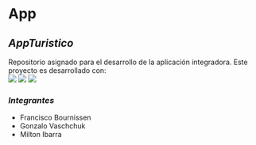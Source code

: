 # App

***<h2>AppTuristico</h2>***
Repositorio asignado para el desarrollo de la aplicación integradora. Este proyecto es desarrollado con: </br>
<span> 
  <img src="https://img.shields.io/badge/.NET-5C2D91?style=for-the-badge&logo=.net&logoColor=white">
  <img src="https://img.shields.io/badge/c%23-%23239120.svg?style=for-the-badge&logo=csharp&logoColor=white">
  <img src="https://img.shields.io/badge/angular-%23DD0031.svg?style=for-the-badge&logo=angular&logoColor=white">
</span>

***<h3>Integrantes</h3>***
- Francisco Bournissen
- Gonzalo Vaschchuk
- Milton Ibarra
